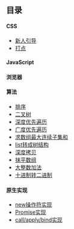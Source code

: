 目录
---
#### CSS
- <a href="">新人引导</a>
- <a href="">打点</a>
#### JavaScript

#### 浏览器

#### 算法
- <a href="https://github.com/peacelee/FE/issues/7">排序</a>
- <a href="https://github.com/peacelee/FE/issues/6">二叉树</a>
- <a href="https://github.com/peacelee/FE/issues/5">深度优先遍历</a>
- <a href="https://github.com/peacelee/FE/issues/4">广度优先遍历</a>
- <a href="https://github.com/peacelee/FE/issues/3">求数组最大连续子集和</a>
- <a href="https://github.com/peacelee/FE/issues/2">list转成树结构</a>
- <a href="https://github.com/peacelee/FE/issues/1">深度拷贝</a>
- <a href="https://github.com/peacelee/FE/issues/8">抹平数组</a>
- <a href="https://github.com/peacelee/FE/issues/11">大整数加法</a>
- <a href="https://github.com/peacelee/FE/issues/12">十进制转二进制</a>

#### 原生实现
- <a href="https://github.com/peacelee/FE/issues/9">new操作符实现</a>
- <a href="https://github.com/peacelee/FE/issues/10">Promise实现</a>
- <a href="https://github.com/peacelee/FE/issues/13">call/apply/bind实现</a>
    



